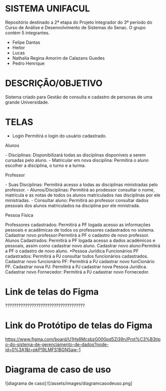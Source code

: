 # SISTEMA UNIFACUL
Repositório destinado a 2ª etapa do Projeto Integrador do 3º período do Curso de Análise e Desenvolvimento de Sistemas do Senac. O grupo contém 5 integrantes. 
- Felipe Dantas 
- Heitor 
- Lucas 
- Nathalia Regina Amorim de Calazans Guedes 
- Pedro Henrique <br>


# DESCRIÇÃO/OBJETIVO
Sistema criado para Gestão de consulta e cadastro de personas de uma grande Universidade.

# TELAS
- Login Permitirá o login do usuário cadastrado. </p>

<p> Alunos <p/> 
- Disciplinas: Disponibilizará todas as disciplinas disponíveis a serem cursadas pelo aluno.
- Matricular em nova disciplina: Permitirá o aluno escolher a disciplina, o turno e a turma.
<p> Professor </p>  
- Suas Disciplinas: Permitirá acesso a todas as disciplinas ministradas pelo professor.
- Alunos/Disciplinas: Permitirá ao prodessor consultar o nome, matrícula e as notas de todos os alunos matriculados nas disciplinas por ele ministradas.
- Consultar aluno: Permitirá ao professor consultar dados pessoais dos alunos matriculados na disciplina por ele ministrada.
<p> Pessoa Física </p>
Professores cadastrados: Permitirá a PF logada acesso as informações pessoais e acadêmicas de todos os professores cadastrados no sistema.
Cadastrar novo professor:Permitirá a PF o cadastro de novo professor.
Alunos Cadastrados: Permitirá a PF logada acesso a dados acadêmicos e pessoais, assim como cadastrar novo aluno.
Cadastrar novo aluno:Permitirá a PF o cadastro de novo aluno.
*Pessoa Jurídica
Funcionários PF cadastrados: Permitirá a PJ consultar todos funcionários cadastrados.
Cadastrar novo funcionário PF: Permitirá a PJ cadastrar novo funCionário PF.
Cadastrar nova PJ: Permitirá a PJ cadastrar nova Pessoa Jurídica.
Cadastrar novo Fornecedor: Permitirá a PJ cadastrar novo Fornecedor.

# Link de telas do Figma
????????????????????????????????????

# Link do Protótipo de telas do Figma
https://www.figma.com/board/U1Hs6McsbzG000pd5Zj39n/Prot%C3%B3tipo-do-sistema-de-gerenciamento-de-dados?node-id=0%3A1&t=pkP19LMFS1BGNSaw-1

# Diagrama de caso de uso
![diagrama de caso]:![/assets/images/diagramcasodeuso.png]








